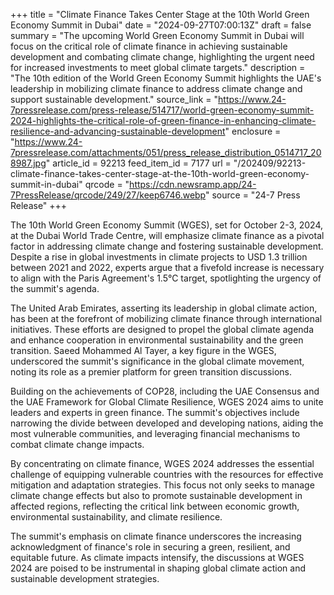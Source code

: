 +++
title = "Climate Finance Takes Center Stage at the 10th World Green Economy Summit in Dubai"
date = "2024-09-27T07:00:13Z"
draft = false
summary = "The upcoming World Green Economy Summit in Dubai will focus on the critical role of climate finance in achieving sustainable development and combating climate change, highlighting the urgent need for increased investments to meet global climate targets."
description = "The 10th edition of the World Green Economy Summit highlights the UAE's leadership in mobilizing climate finance to address climate change and support sustainable development."
source_link = "https://www.24-7pressrelease.com/press-release/514717/world-green-economy-summit-2024-highlights-the-critical-role-of-green-finance-in-enhancing-climate-resilience-and-advancing-sustainable-development"
enclosure = "https://www.24-7pressrelease.com/attachments/051/press_release_distribution_0514717_208987.jpg"
article_id = 92213
feed_item_id = 7177
url = "/202409/92213-climate-finance-takes-center-stage-at-the-10th-world-green-economy-summit-in-dubai"
qrcode = "https://cdn.newsramp.app/24-7PressRelease/qrcode/249/27/keep6746.webp"
source = "24-7 Press Release"
+++

<p>The 10th World Green Economy Summit (WGES), set for October 2-3, 2024, at the Dubai World Trade Centre, will emphasize climate finance as a pivotal factor in addressing climate change and fostering sustainable development. Despite a rise in global investments in climate projects to USD 1.3 trillion between 2021 and 2022, experts argue that a fivefold increase is necessary to align with the Paris Agreement's 1.5°C target, spotlighting the urgency of the summit's agenda.</p><p>The United Arab Emirates, asserting its leadership in global climate action, has been at the forefront of mobilizing climate finance through international initiatives. These efforts are designed to propel the global climate agenda and enhance cooperation in environmental sustainability and the green transition. Saeed Mohammed Al Tayer, a key figure in the WGES, underscored the summit's significance in the global climate movement, noting its role as a premier platform for green transition discussions.</p><p>Building on the achievements of COP28, including the UAE Consensus and the UAE Framework for Global Climate Resilience, WGES 2024 aims to unite leaders and experts in green finance. The summit's objectives include narrowing the divide between developed and developing nations, aiding the most vulnerable communities, and leveraging financial mechanisms to combat climate change impacts.</p><p>By concentrating on climate finance, WGES 2024 addresses the essential challenge of equipping vulnerable countries with the resources for effective mitigation and adaptation strategies. This focus not only seeks to manage climate change effects but also to promote sustainable development in affected regions, reflecting the critical link between economic growth, environmental sustainability, and climate resilience.</p><p>The summit's emphasis on climate finance underscores the increasing acknowledgment of finance's role in securing a green, resilient, and equitable future. As climate impacts intensify, the discussions at WGES 2024 are poised to be instrumental in shaping global climate action and sustainable development strategies.</p>